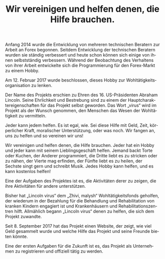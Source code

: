 ﻿---
layout: post

title: Wir vereinigen und helfen denen, die Hilfe brauchen.
meta: 12.02.2017
cover_img: 2017.02.12/logo.png
cover_fit: contain

category: news

lang: de
ref: lincoln-virus-start
---

Anfang 2014 wurde die Entwicklung von mehreren technischen Beratern zur Arbeit an Forex begonnen.
Seitdem Entwicklung der technischen Beratern wurden sie ständig verbessert und heute schon können sich einige von ihnen selbstständig verbessern.
Während der Beobachtung des Verhaltens von ihrer Arbeit entwickelte sich die Programmierung für den Forex-Markt zu einem Hobby.

Am 12. Februar 2017 wurde beschlossen, dieses Hobby zur Wohltätigkeitsorganisation zu lenken.

Der Name des Projekts erschien zu Ehren des 16. US-Präsidenten Abraham Lincoln.
Seine Ehrlichkeit und Bestrebung sind zu einem der Hauptcharaktereigenschaften für das Projekt selbst geworden.
Das Wort „virus“ wird im Projekt als der Wunsch genommen, den Menschen das Wesen der Wohltätigkeit zu vermitteln.

Jeder kann jedem helfen.
Es ist egal, wie.
Sei diese Hilfe mit Geld, Zeit, körperlicher Kraft, moralischer Unterstützung, oder was noch.
Wir fangen an, uns zu helfen und so vereinen wir uns!

Wir vereinigen und helfen denen, die Hilfe brauchen.
Jeder hat ein Hobby und jeder kann mit seinem Lieblingsgeschäft helfen.
Jemand backt Torte oder Kuchen, der Anderer programmiert, die Dritte liebt es zu stricken oder zu nähen, der Vierte mag erfinden, der Fünfte liebt es zu heilen, der Sechste singt gern und schreibt Musik.
Jedes Hobby kann helfen, und es kann kostenlos helfen!

Eine der Aufgaben des Projektes ist es, die Aktivitäten derer zu zeigen, die ihre Aktivitäten für andere unterstützen.

Bisher hat „Lincoln virus“ dem „Zhivi, malysh“ Wohltätigkeitsfonds geholfen, der wiederum in der Bezahlung für die Behandlung und Rehabilitation von kranken Kindern engagiert ist und Krankenhäusern und Rehabilitationszentren hilft.
Allmählich begann „Lincoln virus“ denen zu helfen, die sich dem Projekt zuwandte.

Seit 8. September 2017 hat das Projekt einen Website, der zeigt, wie viel Geld gesammelt wurde und welche Hilfe das Projekt und seine Freunde bieten könnte.

Eine der ersten Aufgaben für die Zukunft ist es, das Projekt als Unternehmen zu registrieren und offiziell tätig zu werden.



